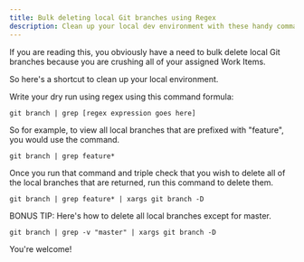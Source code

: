 ```yaml
---
title: Bulk deleting local Git branches using Regex
description: Clean up your local dev environment with these handy commands
---
```


If you are reading this, you obviously have a need to bulk delete local Git branches because you are crushing all of your assigned Work Items.

So here's a shortcut to clean up your local environment.

Write your dry run using regex using this command formula:
```
git branch | grep [regex expression goes here]
```

So for example, to view all local branches that are prefixed with "feature", you would use the command.
```
git branch | grep feature*
```
Once you run that command and triple check that you wish to delete all of the local branches that are returned, run this command to delete them.
```
git branch | grep feature* | xargs git branch -D
```
BONUS TIP:
Here's how to delete all local branches except for master.
```
git branch | grep -v "master" | xargs git branch -D
```
You're welcome!